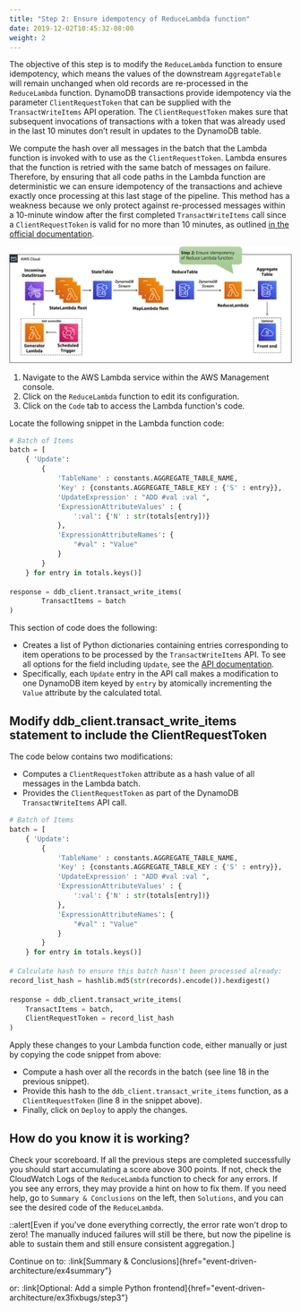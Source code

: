 ```yaml
---
title: "Step 2: Ensure idempotency of ReduceLambda function"
date: 2019-12-02T10:45:32-08:00
weight: 2
---
```



The objective of this step is to modify the `ReduceLambda` function to ensure idempotency, which means the values of the downstream `AggregateTable` will remain unchanged when old records are re-processed in the `ReduceLambda` function. DynamoDB transactions provide idempotency via the parameter `ClientRequestToken` that can be supplied with the  `TransactWriteItems` API operation. The `ClientRequestToken` makes sure that subsequent invocations of transactions with a token that was already used in the last 10 minutes don’t result in updates to the DynamoDB table.

We compute the hash over all messages in the batch that the Lambda function is invoked with to use as the `ClientRequestToken`. Lambda ensures that the function is retried with the same batch of messages on failure. Therefore, by ensuring that all code paths in the Lambda function are deterministic we can ensure idempotency of the transactions and achieve exactly once processing at this last stage of the pipeline. This method has a weakness because we only protect against re-processed messages within a 10-minute window after the first completed `TransactWriteItems` call since a `ClientRequestToken` is valid for no more than 10 minutes, as outlined [in the official documentation](https://docs.aws.amazon.com/amazondynamodb/latest/APIReference/API_TransactWriteItems.html#DDB-TransactWriteItems-request-ClientRequestToken).


![Architecture-1](/static/images/event-driven-architecture/architecture/lab2-step2.png)

1. Navigate to the AWS Lambda service within the AWS Management console.
2. Click on the `ReduceLambda` function to edit its configuration.
3. Click on the `Code` tab to access the Lambda function's code.

Locate the following snippet in the Lambda function code:

```python
# Batch of Items
batch = [
    { 'Update':
        {
            'TableName' : constants.AGGREGATE_TABLE_NAME,
            'Key' : {constants.AGGREGATE_TABLE_KEY : {'S' : entry}},
            'UpdateExpression' : "ADD #val :val ",
            'ExpressionAttributeValues' : {
                ':val': {'N' : str(totals[entry])}
            },
            'ExpressionAttributeNames': {
                "#val" : "Value"
            }
        }
    } for entry in totals.keys()]

response = ddb_client.transact_write_items(
        TransactItems = batch
)
```

This section of code does the following:
- Creates a list of Python dictionaries containing entries corresponding to item operations to be processed by the `TransactWriteItems` API. To see all options for the field including `Update`, see the [API documentation](https://docs.aws.amazon.com/amazondynamodb/latest/APIReference/API_TransactWriteItems.html).
- Specifically, each `Update` entry in the API call makes a modification to one DynamoDB item keyed by `entry` by atomically incrementing the `Value` attribute by the calculated total.

## Modify ddb_client.transact_write_items statement to include the ClientRequestToken

The code below contains two modifications:

* Computes a `ClientRequestToken` attribute as a hash value of all messages in the Lambda batch.
* Provides the `ClientRequestToken` as part of the DynamoDB `TransactWriteItems` API call.

```python
# Batch of Items
batch = [
    { 'Update':
        {
            'TableName' : constants.AGGREGATE_TABLE_NAME,
            'Key' : {constants.AGGREGATE_TABLE_KEY : {'S' : entry}},
            'UpdateExpression' : "ADD #val :val ",
            'ExpressionAttributeValues' : {
                ':val': {'N' : str(totals[entry])}
            },
            'ExpressionAttributeNames': {
                "#val" : "Value"
            }
        }
    } for entry in totals.keys()]

# Calculate hash to ensure this batch hasn't been processed already:
record_list_hash = hashlib.md5(str(records).encode()).hexdigest()

response = ddb_client.transact_write_items(
    TransactItems = batch,
    ClientRequestToken = record_list_hash
)
```

Apply these changes to your Lambda function code, either manually or just by copying the code snippet from above:

* Compute a hash over all the records in the batch (see line 18 in the previous snippet).
* Provide this hash to the `ddb_client.transact_write_items` function, as a `ClientRequestToken` (line 8 in the snippet above).
* Finally, click on `Deploy` to apply the changes.


## How do you know it is working?

Check your scoreboard. If all the previous steps are completed successfully you should start accumulating a score above 300 points. If not, check the CloudWatch Logs of the `ReduceLambda` function to check for any errors. If you see any errors, they may provide a hint on how to fix them. If you need help, go to `Summary & Conclusions` on the left, then `Solutions`, and you can see the desired code of the `ReduceLambda`.

::alert[Even if you've done everything correctly, the error rate won't drop to zero! The manually induced failures will still be there, but now the pipeline is able to sustain them and still ensure consistent aggregation.]

Continue on  to: :link[Summary & Conclusions]{href="event-driven-architecture/ex4summary"}

or: :link[Optional: Add a simple Python frontend]{href="event-driven-architecture/ex3fixbugs/step3"}

